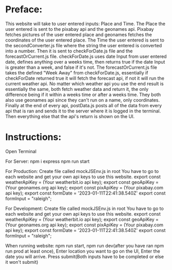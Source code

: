 # Preface:
This website will take to user entered inputs: Place and Time. 
The Place the user entered is sent to the pixabay api and the geonames api. Pixabay fetches pictures of the user entered place and geonames fetches the coordinates of the user entered place. 
The Time the user entered is sent to the secondConverter.js file where the string the user entered is converted into a number. Then it is sent to checkForDate.js file and the forecastOrCurrent.js file. checkForDate.js uses date Input from user entered date, defines anything over a weeks time, then returns true if the date Input is greater than a week, and false if it's not. The forecastOrCurrent.js file takes the defined "Week Away" from checkForDate.js, essentially if checkForDate returned true it will fetch the forecast api, if not it will run the current weather api. No matter which weather api you use the end result is essentially the same, both fetch weather data and return it, the only difference being if it within a weeks time or after a weeks time. They both also use geonames api since they can't run on a name, only coordinates. Finally at the end of every api, postData.js posts all of the data from every api that is ran and sends it to the server where it is logged in the terminal. Then everything else that the api's return is shown on the UI.

# Instructions:
Open Terminal

For Server:
npm i express
npm run start

For Production:
Create file called mockJSEnv.js in root
You have to go to each website and get your own api keys to use this website.
export const weatherApiKey = (Your weatherbit.io api key);
export const geoApiKey = (Your geonames.org api key);
export const pixApiKey = (Your pixabay.com api key);
export const formDate = '2023-01-11T22:41:38.540Z'
export const formInput = "raleigh";

For Development:
Create file called mockJSEnv.js in root
You have to go to each website and get your own api keys to use this website.
export const weatherApiKey = (Your weatherbit.io api key);
export const geoApiKey = (Your geonames.org api key);
export const pixApiKey = (Your pixabay.com api key);
export const formDate = '2023-01-11T22:41:38.540Z'
export const formInput = "raleigh";

When running website:
npm run start,
npm run dev(after you have ran npm run prod at least once),
Enter location you want to go on the UI,
Enter the date you will arrive.
Press submit(Both inputs have to be completed or else it won't submit)